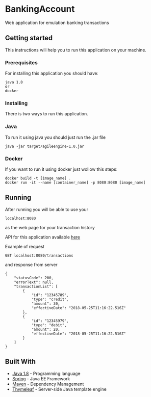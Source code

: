 # BankingAccount
Web application for emulation banking transactions

## Getting started
This instructions will help you to run this application on your machine.

### Prerequisites
For installing this application you should have:

```
java 1.8
or
docker
```

### Installing
There is two ways to run this application.

### Java
To run it using java you should just run the .jar file
```
java -jar target/agileengine-1.0.jar
```

### Docker
If you want to run it using docker just wollow this steps:
```
docker build -t [image_name] .
docker run -it --name [container_name] -p 8080:8080 [image_name]
```

## Running
After running you will be able to use your
```
localhost:8080
```
as the web page for your transaction history

API for this application available [here](https://agileengine.bitbucket.io/mfsTEedVjvSVjNYm/api/#/)

Example of request
```
GET localhost:8080/transactions
```
and response from server
```
{
    "statusCode": 200,
    "errorText": null,
    "transactionList": [
        {
            "id": "12345789",
            "type": "credit",
            "amount": 30,
            "effectiveDate": "2018-05-25T11:16:22.516Z"
        },
        {
            "id": "12345979",
            "type": "debit",
            "amount": 20,
            "effectiveDate": "2018-05-25T11:16:22.516Z"
        }
    ]
}
```

## Built With
* [Java 1.8](https://java.com/ru/) - Programming language
* [Spring](https://spring.io/) - Java EE Framework
* [Maven](https://maven.apache.org/) - Dependency Management
* [Thymeleaf](https://www.thymeleaf.org/) - Server-side Java template engine
